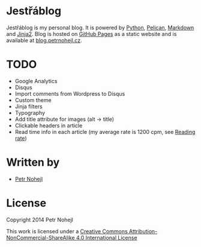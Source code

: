 Jestřáblog
==========

Jestřáblog is my personal blog. It is powered by [Python](http://www.python.org/), [Pelican](http://getpelican.com), [Markdown](http://daringfireball.net/projects/markdown/) and [Jinja2](http://jinja.pocoo.org/). Blog is hosted on [GitHub Pages](http://pages.github.com/) as a static website and is available at [blog.petrnohejl.cz](http://blog.petrnohejl.cz).


TODO
====

* Google Analytics
* Disqus
* Import comments from Wordpress to Disqus
* Custom theme
* Jinja filters
* Typography
* Add title attribute for images (alt -> title)
* Clickable headers in article
* Read time info in each article (my average rate is 1200 cpm, see [Reading rate](http://en.wikipedia.org/wiki/Reading_%28process%29#Reading_rate))


Written by
==========

* [Petr Nohejl](http://petrnohejl.cz)


License
=======

Copyright 2014 Petr Nohejl

This work is licensed under a [Creative Commons Attribution-NonCommercial-ShareAlike 4.0 International License](http://creativecommons.org/licenses/by-nc-sa/4.0/)
